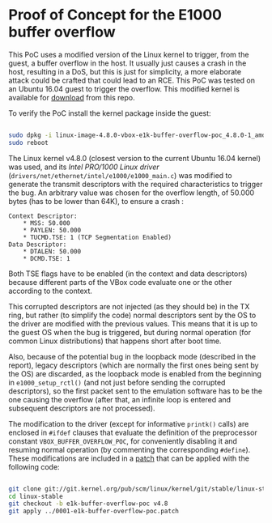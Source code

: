 # Proof of Concept for the E1000 buffer overflow

This PoC uses a modified version of the Linux kernel to trigger, from the guest, a buffer overflow in the host. It usually just causes a crash in the host, resulting in a DoS, but this is just for simplicity, a more elaborate attack could be crafted that could lead to an RCE. This PoC was tested on an Ubuntu 16.04 guest to trigger the overflow. This modified kernel is available for [download][poc_download] from this repo.

[poc_download]: https://github.com/fundacion-sadosky/vbox_cve_2017_10235/releases/download/v1.0/linux-image-4.8.0-vbox-e1k-buffer-overflow-poc_4.8.0-1_amd64.deb

To verify the PoC install the kernel package inside the guest:

```bash

sudo dpkg -i linux-image-4.8.0-vbox-e1k-buffer-overflow-poc_4.8.0-1_amd64.deb
sudo reboot
```

The Linux kernel v4.8.0 (closest version to the current Ubuntu 16.04 kernel) was used, and its *Intel PRO/1000 Linux driver* (``drivers/net/ethernet/intel/e1000/e1000_main.c``) was modified to generate the transmit descriptors with the required characteristics to trigger the bug. An arbitrary value was chosen for the overflow length, of 50.000 bytes (has to be lower than 64K), to ensure a crash :

```
Context Descriptor:
	* MSS: 50.000
	* PAYLEN: 50.000
	* TUCMD.TSE: 1 (TCP Segmentation Enabled)
Data Descriptor:
	* DTALEN: 50.000
	* DCMD.TSE: 1
```

Both TSE flags have to be enabled (in the context and data descriptors) because different parts of the VBox code evaluate one or the other according to the context.

This corrupted descriptors are not injected (as they should be) in the TX ring, but rather (to simplify the code) normal descriptors sent by the OS to the driver are modified with the previous values. This means that it is up to the guest OS when the bug is triggered, but during normal operation (for common Linux distributions) that happens short after boot time.

Also, because of the potential bug in the loopback mode (described in the report), legacy descriptors (which are normally the first ones being sent by the OS) are discarded, as the loopback mode is enabled from the beginning in ``e1000_setup_rctl()`` (and not just before sending the corrupted descriptors), so the first packet sent to the emulation software has to be the one causing the overflow (after that, an infinite loop is entered and subsequent descriptors are not processed).

The modification to the driver (except for informative ``printk()`` calls) are enclosed in ``#ifdef`` clauses that evaluate the definition of the preprocessor constant ``VBOX_BUFFER_OVERFLOW_POC``, for conveniently disabling it and resuming normal operation (by commenting the corresponding ``#define``). These modifications are included in a [patch](./0001-e1k-buffer-overflow-poc.patch) that can be applied with the following code:

```bash

git clone git://git.kernel.org/pub/scm/linux/kernel/git/stable/linux-stable.git
cd linux-stable
git checkout -b e1k-buffer-overflow-poc v4.8
git apply ../0001-e1k-buffer-overflow-poc.patch
```
